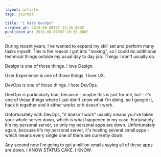 ```yaml
---
layout: article
tags: journal

title: "I hate DevOps"
created_at: 2019-08-08T07:12:36.000Z
published_at: 2019-08-08T07:20:32.000Z
---
```

During recent years, I've wanted to expand my skill set and perform many tasks myself. This is the reason I got into "making", so I could do additional technical things outside my usual day to day job. Things I don't usually do.

Design is one of those things. I love Design.

User Experience is one of those things. I love UX.

DevOps is one of those things. I hate DevOps.

DevOps is particularly bad, because - maybe this is just for me, but - it's one of those things where I just don't know what I'm doing, so I google it, hack it together and it either works or it doesn't work.

Unfortunately with DevOps, "it doesn't work" usually means you've taken your whole server down, which is what happened in my case. Fortunately, it's my personal server, so only my personal apps are down. Unfortunately again, because it's my personal server, it's hosting several small apps - which means every single one of them are currently down.

Any second now I'm going to get a million emails saying all of these apps are down. I KNOW STATUS CAKE. I KNOW.
